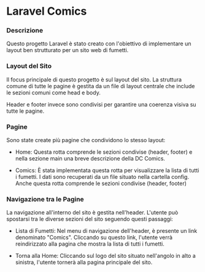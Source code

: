 # Laravel Comics

### Descrizione

Questo progetto Laravel è stato creato con l'obiettivo di implementare un layout ben strutturato per un sito web di fumetti.

### Layout del Sito

Il focus principale di questo progetto è sul layout del sito. La struttura comune di tutte le pagine è gestita da un file di layout centrale che include le sezioni comuni come head e body.

Header e footer invece sono condivisi per garantire una coerenza visiva su tutte le pagine.

### Pagine

Sono state create più pagine che condividono lo stesso layout:

-   Home: Questa rotta comprende le sezioni condivise (header, footer) e nella sezione main una breve descrizione della DC Comics.

-   Comics: È stata implementata questa rotta per visualizzare la lista di tutti i fumetti. I dati sono recuperati da un file situato nella cartella config. Anche questa rotta comprende le sezioni condivise (header, footer)

### Navigazione tra le Pagine

La navigazione all'interno del sito è gestita nell'header. L'utente può spostarsi tra le diverse sezioni del sito seguendo questi passaggi:

-   Lista di Fumetti: Nel menu di navigazione dell'header, è presente un link denominato "Comics". Cliccando su questo link, l'utente verrà reindirizzato alla pagina che mostra la lista di tutti i fumetti.

-   Torna alla Home: Cliccando sul logo del sito situato nell'angolo in alto a sinistra, l'utente tornerà alla pagina principale del sito.
